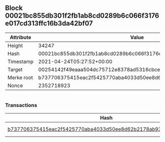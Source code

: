 ## Block 00021bc855db301f2fb1ab8cd0289b6c066f3176e017cd313ffc16b3da42bf07

Attribute | Value
--- | ---
Height | 34247
Hash | 00021bc855db301f2fb1ab8cd0289b6c066f3176e017cd313ffc16b3da42bf07
Timestamp | 2021-04-24T05:27:52+00:00
Target | 00254142f49eaaa504dc75712e8378ad5316cbcead634704b3734b6271167cc4
Merke root | b737706375415eac2f5425770aba4033d50ee8d62b2178ab9365cd2e866b1171
Nonce | 2352718923

```

```

### Transactions

Hash | Amount
--- | ---
[b737706375415eac2f5425770aba4033d50ee8d62b2178ab9365cd2e866b1171](b737706375415eac2f5425770aba4033d50ee8d62b2178ab9365cd2e866b1171.md) | 10.00000000 SKEPTI 
